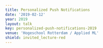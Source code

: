 ```yaml
---
title: Personalized Push Notifications
date: '2019-02-12'
year: 2019
layout: talk
key: personalized-push-notifications-2019
venue: 'Hogeschool Rotterdam / Applied ML'
shield: invited_lecture-red
---
```

